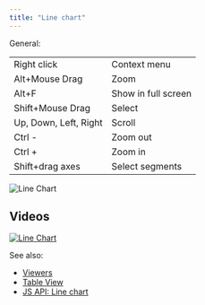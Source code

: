 ```yaml
---
title: "Line chart"
---
```


General:

|                       |                 |
|-----------------------|-----------------|
| Right click           | Context menu    |
| Alt+Mouse Drag        | Zoom            |
| Alt+F                 | Show in full screen |
| Shift+Mouse Drag      | Select          |
| Up, Down, Left, Right | Scroll          |
| Ctrl -                | Zoom out        |
| Ctrl +                | Zoom in         |
| Shift+drag axes       | Select segments |

![Line Chart](../../uploads/gifs/line-chart.gif "Line chart")

## Videos

[![Line Chart](../../uploads/youtube/visualizations2.png "Open on Youtube")](https://www.youtube.com/watch?v=7MBXWzdC0-I&t=934s)

See also:

* [Viewers](../viewers/viewers.md)
* [Table View](../../datagrok/navigation/table-view.md)
* [JS API: Line chart](https://public.datagrok.ai/js/samples/ui/viewers/types/line-chart)
